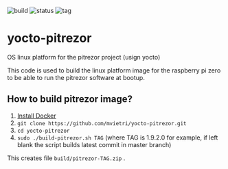 ![build](https://img.shields.io/badge/build-passing-brightgreen) ![status](https://img.shields.io/badge/status-tested-brightgreen) ![tag](https://img.shields.io/github/v/tag/mvietri/yocto-pitrezor) 

# yocto-pitrezor
OS linux platform for the pitrezor project (usign yocto)

This code is used to build the linux platform image for the raspberry pi zero to be able to run the pitrezor software at bootup.

## How to build pitrezor image?

1. [Install Docker](https://docs.docker.com/engine/installation/)
2. `git clone https://github.com/mvietri/yocto-pitrezor.git`
3. `cd yocto-pitrezor`
4. `sudo ./build-pitrezor.sh TAG` (where TAG is 1.9.2.0 for example, if left blank the script builds latest commit in master branch)

This creates file `build/pitrezor-TAG.zip` .

